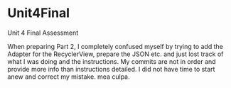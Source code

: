 # Unit4Final
Unit 4 Final Assessment

When preparing Part 2, I completely confused myself by trying to add the Adapter for the RecyclerView, prepare the JSON etc. and just lost track of what I was doing and the instructions. My commits are not in order and provide more info than instructions detailed. I did not have time to start anew and correct my mistake. mea culpa.
